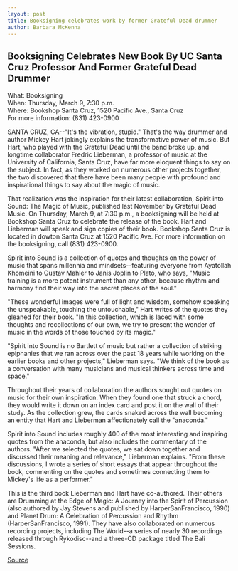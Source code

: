 ```yaml
---
layout: post
title: Booksigning celebrates work by former Grateful Dead drummer
author: Barbara McKenna
---
```


## Booksigning Celebrates New Book By UC Santa Cruz Professor And Former Grateful Dead Drummer

What: Booksigning  
When: Thursday, March 9, 7:30 p.m.  
Where: Bookshop Santa Cruz, 1520 Pacific Ave., Santa Cruz  
For more information: (831) 423-0900

SANTA CRUZ, CA--"It's the vibration, stupid." That's the way drummer and author Mickey Hart jokingly explains the transformative power of music. But Hart, who played with the Grateful Dead until the band broke up, and longtime collaborator Fredric Lieberman, a professor of music at the University of California, Santa Cruz, have far more eloquent things to say on the subject. In fact, as they worked on numerous other projects together, the two discovered that there have been many people with profound and inspirational things to say about the magic of music.

That realization was the inspiration for their latest collaboration, Spirit into Sound: The Magic of Music, published last November by Grateful Dead Music. On Thursday, March 9, at 7:30 p.m., a booksigning will be held at Bookshop Santa Cruz to celebrate the release of the book. Hart and Lieberman will speak and sign copies of their book. Bookshop Santa Cruz is located in dowton Santa Cruz at 1520 Pacific Ave. For more information on the booksigning, call (831) 423-0900.

Spirit into Sound is a collection of quotes and thoughts on the power of music that spans millennia and mindsets--featuring everyone from Ayatollah Khomeini to Gustav Mahler to Janis Joplin to Plato, who says, "Music training is a more potent instrument than any other, because rhythm and harmony find their way into the secret places of the soul."

"These wonderful images were full of light and wisdom, somehow speaking the unspeakable, touching the untouchable," Hart writes of the quotes they gleaned for their book. "In this collection, which is laced with some thoughts and recollections of our own, we try to present the wonder of music in the words of those touched by its magic."

"Spirit into Sound is no Bartlett of music but rather a collection of striking epiphanies that we ran across over the past 18 years while working on the earlier books and other projects," Lieberman says. "We think of the book as a conversation with many musicians and musical thinkers across time and space."

Throughout their years of collaboration the authors sought out quotes on music for their own inspiration. When they found one that struck a chord, they would write it down on an index card and post it on the wall of their study. As the collection grew, the cards snaked across the wall becoming an entity that Hart and Lieberman affectionately call the "anaconda."

Spirit into Sound includes roughly 400 of the most interesting and inspiring quotes from the anaconda, but also includes the commentary of the authors. "After we selected the quotes, we sat down together and discussed their meaning and relevance," Lieberman explains. "From these discussions, I wrote a series of short essays that appear throughout the book, commenting on the quotes and sometimes connecting them to Mickey's life as a performer."

This is the third book Lieberman and Hart have co-authored. Their others are Drumming at the Edge of Magic: A Journey into the Spirit of Percussion (also authored by Jay Stevens and published by HarperSanFrancisco, 1990) and Planet Drum: A Celebration of Percussion and Rhythm (HarperSanFrancisco, 1991). They have also collaborated on numerous recording projects, including The World--a series of nearly 30 recordings released through Rykodisc--and a three-CD package titled The Bali Sessions.


[Source](http://www1.ucsc.edu/news_events/press_releases/archive/99-00/02-00/hart_booksigning.htm "Permalink to Booksigning celebrates work by former Grateful Dead drummer")